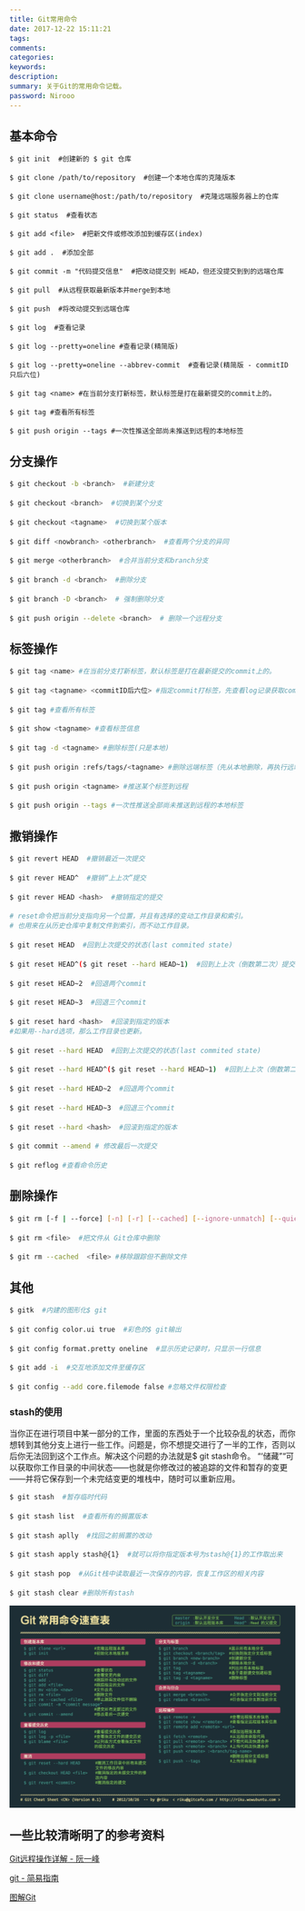 ```yaml
---
title: Git常用命令
date: 2017-12-22 15:11:21
tags:
comments:
categories:
keywords:
description:
summary: 关于Git的常用命令记载。
password: Nirooo
---
```


## **基本命令**
```shell
$ git init  #创建新的 $ git 仓库

$ git clone /path/to/repository  #创建一个本地仓库的克隆版本

$ git clone username@host:/path/to/repository  #克隆远端服务器上的仓库

$ git status  #查看状态

$ git add <file>  #把新文件或修改添加到缓存区(index)

$ git add .  #添加全部

$ git commit -m "代码提交信息"  #把改动提交到 HEAD，但还没提交到到的远端仓库

$ git pull  #从远程获取最新版本并merge到本地

$ git push  #将改动提交到远端仓库

$ git log  #查看记录

$ git log --pretty=oneline #查看记录(精简版)

$ git log --pretty=oneline --abbrev-commit  #查看记录(精简版 - commitID 只后六位)

$ git tag <name> #在当前分支打新标签，默认标签是打在最新提交的commit上的。

$ git tag #查看所有标签

$ git push origin --tags #一次性推送全部尚未推送到远程的本地标签
```

## **分支操作**
```bash
$ git checkout -b <branch>  #新建分支

$ git checkout <branch>  #切换到某个分支

$ git checkout <tagname>  #切换到某个版本

$ git diff <nowbranch> <otherbranch>  #查看两个分支的异同

$ git merge <otherbranch>  #合并当前分支和branch分支

$ git branch -d <branch>  #删除分支

$ git branch -D <branch>  # 强制删除分支

$ git push origin --delete <branch>  # 删除一个远程分支
```

## **标签操作**
```bash
$ git tag <name> #在当前分支打新标签，默认标签是打在最新提交的commit上的。

$ git tag <tagname> <commitID后六位> #指定commit打标签，先查看log记录获取commitID后六位

$ git tag #查看所有标签

$ git show <tagname> #查看标签信息

$ git tag -d <tagname> #删除标签(只是本地)

$ git push origin :refs/tags/<tagname> #删除远端标签（先从本地删除，再执行远端删除）

$ git push origin <tagname> #推送某个标签到远程

$ git push origin --tags #一次性推送全部尚未推送到远程的本地标签
```

## **撒销操作**
```bash
$ git revert HEAD  #撤销最近一次提交

$ git rever HEAD^  #撤销“上上次”提交

$ git rever HEAD <hash>  #撤销指定的提交

# reset命令把当前分支指向另一个位置，并且有选择的变动工作目录和索引。
# 也用来在从历史仓库中复制文件到索引，而不动工作目录。

$ git reset HEAD  #回到上次提交的状态(last commited state)

$ git reset HEAD^($ git reset --hard HEAD~1)  #回到上上次（倒数第二次）提交的状态

$ git reset HEAD~2  #回退两个commit

$ git reset HEAD~3  #回退三个commit

$ git reset hard <hash>  #回滚到指定的版本
#如果用--hard选项，那么工作目录也更新。

$ git reset --hard HEAD  #回到上次提交的状态(last commited state)

$ git reset --hard HEAD^($ git reset --hard HEAD~1)  #回到上上次（倒数第二次）提交的状态

$ git reset --hard HEAD~2  #回退两个commit

$ git reset --hard HEAD~3  #回退三个commit

$ git reset --hard <hash>  #回滚到指定的版本

$ git commit --amend # 修改最后一次提交

$ git reflog #查看命令历史
```

## **删除操作**
```bash
$ git rm [-f | --force] [-n] [-r] [--cached] [--ignore-unmatch] [--quiet] [--] <file>

$ git rm <file>  #把文件从 Git仓库中删除

$ git rm --cached  <file> #移除跟踪但不删除文件
```

## **其他**
```bash
$ gitk  #内建的图形化$ git

$ git config color.ui true  #彩色的$ git输出

$ git config format.pretty oneline  #显示历史记录时，只显示一行信息

$ git add -i  #交互地添加文件至缓存区

$ git config --add core.filemode false #忽略文件权限检查
```

### stash的使用
当你正在进行项目中某一部分的工作，里面的东西处于一个比较杂乱的状态，而你想转到其他分支上进行一些工作。问题是，你不想提交进行了一半的工作，否则以后你无法回到这个工作点。解决这个问题的办法就是$ git stash命令。
“‘储藏”“可以获取你工作目录的中间状态——也就是你修改过的被追踪的文件和暂存的变更——并将它保存到一个未完结变更的堆栈中，随时可以重新应用。

```bash
$ git stash  #暂存临时代码

$ git stash list  #查看所有的搁置版本

$ git stash aplly  #找回之前搁置的改动

$ git stash apply stash@{1}  #就可以将你指定版本号为stash@{1}的工作取出来

$ git stash pop  #从Git栈中读取最近一次保存的内容，恢复工作区的相关内容

$ git stash clear #删除所有stash
```


![](/img/git/Git常用命令表.jpg)


## **一些比较清晰明了的参考资料**

[Git远程操作详解 - 阮一峰](http://www.ruanyifeng.com/blog/2014/06/git_remote.html)

[git - 简易指南](http://rogerdudler.github.io/git-guide/index.zh.html)

[图解Git](http://marklodato.github.io/visual-git-guide/index-zh-cn.html)